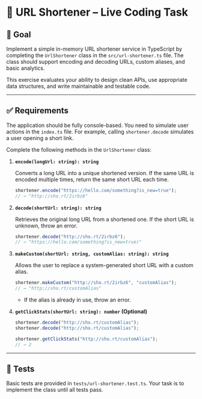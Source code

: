 # 📎 URL Shortener – Live Coding Task

## 📌 Goal

Implement a simple in-memory URL shortener service in TypeScript by completing the `UrlShortener` class in the `src/url-shortener.ts` file. The class should support encoding and decoding URLs, custom aliases, and basic analytics.

This exercise evaluates your ability to design clean APIs, use appropriate data structures, and write maintainable and testable code.

---

## ✅ Requirements

The application should be fully console-based. You need to simulate user actions in the `index.ts` file.
For example, calling `shortener.decode` simulates a user opening a short link.

Complete the following methods in the `UrlShortener` class:

1.  **`encode(longUrl: string): string`**

    Converts a long URL into a unique shortened version. If the same URL is encoded multiple times, return the same short URL each time.

    ```ts
    shortener.encode("https://hello.com/something?is_new=true");
    // → "http://sho.rt/2irbz6"
    ```

2.  **`decode(shortUrl: string): string`**

    Retrieves the original long URL from a shortened one. If the short URL is unknown, throw an error.

    ```ts
    shortener.decode("http://sho.rt/2irbz6");
    // → "https://hello.com/something?is_new=true)"
    ```

3.  **`makeCustom(shortUrl: string, customAlias: string): string`**

    Allows the user to replace a system-generated short URL with a custom alias.

    ```ts
    shortener.makeCustom("http://sho.rt/2irbz6", "customAlias");
    // → "http://sho.rt/customAlias"
    ```

    - If the alias is already in use, throw an error.

4.  **`getClickStats(shortUrl: string): number` (Optional)**

    ```ts
    shortener.decode("http://sho.rt/customAlias");
    shortener.decode("http://sho.rt/customAlias");

    shortener.getClickStats("http://sho.rt/customAlias");
    // → 2
    ```

---

## 🧪 Tests

Basic tests are provided in `tests/url-shortener.test.ts`. Your task is to implement the class until all tests pass.
